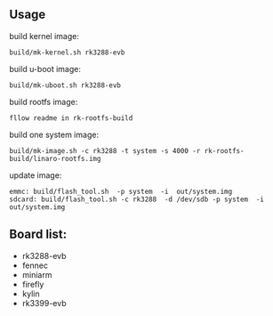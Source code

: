 ## Usage

build kernel image:

	build/mk-kernel.sh rk3288-evb
    
build u-boot image:

	build/mk-uboot.sh rk3288-evb
    
build rootfs image:

	fllow readme in rk-rootfs-build

build one system image:

	build/mk-image.sh -c rk3288 -t system -s 4000 -r rk-rootfs-build/linaro-rootfs.img

update image:

	emmc: build/flash_tool.sh  -p system  -i  out/system.img
	sdcard: build/flash_tool.sh -c rk3288  -d /dev/sdb -p system  -i  out/system.img 

## Board list:

* rk3288-evb
* fennec
* miniarm
* firefly
* kylin
* rk3399-evb